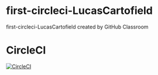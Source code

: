 # first-circleci-LucasCartofield
first-circleci-LucasCartofield created by GitHub Classroom

# CircleCI
[![CircleCI](https://dl.circleci.com/status-badge/img/gh/um-computacion-tm/first-circleci-LucasCartofield/tree/main.svg?style=svg)](https://dl.circleci.com/status-badge/redirect/gh/um-computacion-tm/first-circleci-LucasCartofield/tree/main)
